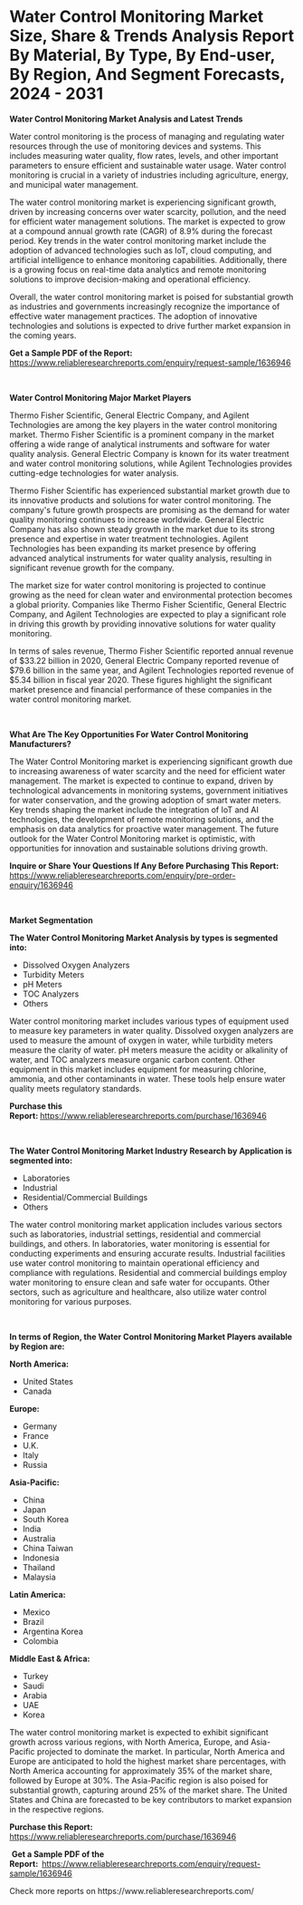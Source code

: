 <p><h1>Water Control Monitoring Market Size, Share & Trends Analysis Report By Material, By Type, By End-user, By Region, And Segment Forecasts, 2024 - 2031</h1></p><p><strong>Water Control Monitoring Market Analysis and Latest Trends</strong></p>
<p><p>Water control monitoring is the process of managing and regulating water resources through the use of monitoring devices and systems. This includes measuring water quality, flow rates, levels, and other important parameters to ensure efficient and sustainable water usage. Water control monitoring is crucial in a variety of industries including agriculture, energy, and municipal water management.</p><p>The water control monitoring market is experiencing significant growth, driven by increasing concerns over water scarcity, pollution, and the need for efficient water management solutions. The market is expected to grow at a compound annual growth rate (CAGR) of 8.9% during the forecast period. Key trends in the water control monitoring market include the adoption of advanced technologies such as IoT, cloud computing, and artificial intelligence to enhance monitoring capabilities. Additionally, there is a growing focus on real-time data analytics and remote monitoring solutions to improve decision-making and operational efficiency.</p><p>Overall, the water control monitoring market is poised for substantial growth as industries and governments increasingly recognize the importance of effective water management practices. The adoption of innovative technologies and solutions is expected to drive further market expansion in the coming years.</p></p>
<p><strong>Get a Sample PDF of the Report:&nbsp;</strong> <a href="https://www.reliableresearchreports.com/enquiry/request-sample/1636946">https://www.reliableresearchreports.com/enquiry/request-sample/1636946</a></p>
<p>&nbsp;</p>
<p><strong>Water Control Monitoring Major Market Players</strong></p>
<p><p>Thermo Fisher Scientific, General Electric Company, and Agilent Technologies are among the key players in the water control monitoring market. Thermo Fisher Scientific is a prominent company in the market offering a wide range of analytical instruments and software for water quality analysis. General Electric Company is known for its water treatment and water control monitoring solutions, while Agilent Technologies provides cutting-edge technologies for water analysis.</p><p>Thermo Fisher Scientific has experienced substantial market growth due to its innovative products and solutions for water control monitoring. The company's future growth prospects are promising as the demand for water quality monitoring continues to increase worldwide. General Electric Company has also shown steady growth in the market due to its strong presence and expertise in water treatment technologies. Agilent Technologies has been expanding its market presence by offering advanced analytical instruments for water quality analysis, resulting in significant revenue growth for the company.</p><p>The market size for water control monitoring is projected to continue growing as the need for clean water and environmental protection becomes a global priority. Companies like Thermo Fisher Scientific, General Electric Company, and Agilent Technologies are expected to play a significant role in driving this growth by providing innovative solutions for water quality monitoring.</p><p>In terms of sales revenue, Thermo Fisher Scientific reported annual revenue of $33.22 billion in 2020, General Electric Company reported revenue of $79.6 billion in the same year, and Agilent Technologies reported revenue of $5.34 billion in fiscal year 2020. These figures highlight the significant market presence and financial performance of these companies in the water control monitoring market.</p></p>
<p>&nbsp;</p>
<p><strong>What Are The Key Opportunities For Water Control Monitoring Manufacturers?</strong></p>
<p><p>The Water Control Monitoring market is experiencing significant growth due to increasing awareness of water scarcity and the need for efficient water management. The market is expected to continue to expand, driven by technological advancements in monitoring systems, government initiatives for water conservation, and the growing adoption of smart water meters. Key trends shaping the market include the integration of IoT and AI technologies, the development of remote monitoring solutions, and the emphasis on data analytics for proactive water management. The future outlook for the Water Control Monitoring market is optimistic, with opportunities for innovation and sustainable solutions driving growth.</p></p>
<p><strong>Inquire or Share Your Questions If Any Before Purchasing This Report:</strong> <a href="https://www.reliableresearchreports.com/enquiry/pre-order-enquiry/1636946">https://www.reliableresearchreports.com/enquiry/pre-order-enquiry/1636946</a></p>
<p>&nbsp;</p>
<p><strong>Market Segmentation</strong></p>
<p><strong>The Water Control Monitoring Market Analysis by types is segmented into:</strong></p>
<p><ul><li>Dissolved Oxygen Analyzers</li><li>Turbidity Meters</li><li>pH Meters</li><li>TOC Analyzers</li><li>Others</li></ul></p>
<p><p>Water control monitoring market includes various types of equipment used to measure key parameters in water quality. Dissolved oxygen analyzers are used to measure the amount of oxygen in water, while turbidity meters measure the clarity of water. pH meters measure the acidity or alkalinity of water, and TOC analyzers measure organic carbon content. Other equipment in this market includes equipment for measuring chlorine, ammonia, and other contaminants in water. These tools help ensure water quality meets regulatory standards.</p></p>
<p><strong>Purchase this Report:&nbsp;</strong><a href="https://www.reliableresearchreports.com/purchase/1636946">https://www.reliableresearchreports.com/purchase/1636946</a></p>
<p>&nbsp;</p>
<p><strong>The Water Control Monitoring Market Industry Research by Application is segmented into:</strong></p>
<p><ul><li>Laboratories</li><li>Industrial</li><li>Residential/Commercial Buildings</li><li>Others</li></ul></p>
<p><p>The water control monitoring market application includes various sectors such as laboratories, industrial settings, residential and commercial buildings, and others. In laboratories, water monitoring is essential for conducting experiments and ensuring accurate results. Industrial facilities use water control monitoring to maintain operational efficiency and compliance with regulations. Residential and commercial buildings employ water monitoring to ensure clean and safe water for occupants. Other sectors, such as agriculture and healthcare, also utilize water control monitoring for various purposes.</p></p>
<p>&nbsp;</p>
<p><strong>In terms of Region, the Water Control Monitoring Market Players available by Region are:</strong></p>
<p>
    <p> <strong> North America: </strong>
        <ul>
            <li>United States</li>
            <li>Canada</li>
        </ul>
        </p> 
    <p> <strong> Europe: </strong>
        <ul>
            <li>Germany</li>
            <li>France</li>
            <li>U.K.</li>
            <li>Italy</li>
            <li>Russia</li>
        </ul>
        </p> 
    <p> <strong> Asia-Pacific: </strong>
        <ul>
            <li>China</li>
            <li>Japan</li>
            <li>South Korea</li>
            <li>India</li>
            <li>Australia</li>
            <li>China Taiwan</li>
            <li>Indonesia</li>
            <li>Thailand</li>
            <li>Malaysia</li>
        </ul>
        </p> 
    <p> <strong> Latin America: </strong>
        <ul>
            <li>Mexico</li>
            <li>Brazil</li>
            <li>Argentina Korea</li>
            <li>Colombia</li>
        </ul>
        </p> 
    <p> <strong> Middle East & Africa: </strong>
        <ul>
            <li>Turkey</li>
            <li>Saudi</li>
            <li>Arabia</li>
            <li>UAE</li>
            <li>Korea</li>
        </ul>
    </p>
    </p>
<p><p>The water control monitoring market is expected to exhibit significant growth across various regions, with North America, Europe, and Asia-Pacific projected to dominate the market. In particular, North America and Europe are anticipated to hold the highest market share percentages, with North America accounting for approximately 35% of the market share, followed by Europe at 30%. The Asia-Pacific region is also poised for substantial growth, capturing around 25% of the market share. The United States and China are forecasted to be key contributors to market expansion in the respective regions.</p></p>
<p><strong>Purchase this Report: </strong><a href="https://www.reliableresearchreports.com/purchase/1636946">https://www.reliableresearchreports.com/purchase/1636946</a></p>
<p>&nbsp;<strong>Get a Sample PDF of the Report:&nbsp;&nbsp;</strong><a href="https://www.reliableresearchreports.com/enquiry/request-sample/1636946">https://www.reliableresearchreports.com/enquiry/request-sample/1636946</a></p>
<p><strong></strong></p>
<p>Check more reports on https://www.reliableresearchreports.com/</p>